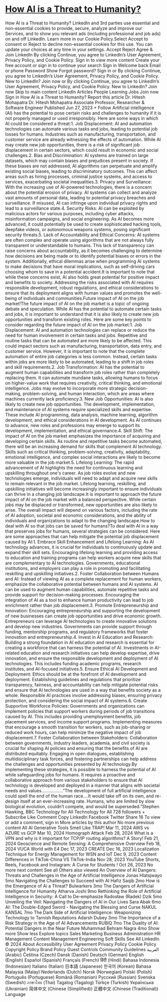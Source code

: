 # [How AI is a Threat to Humanity?](https://www.linkedin.com/pulse/how-ai-threat-humanity-dr-hitesh-mohapatra)

How AI is a Threat to Humanity? LinkedIn and 3rd parties use essential and non-essential cookies to provide, secure, analyze and improve our Services, and to show you relevant ads (including professional and job ads) on and off LinkedIn. Learn more in our Cookie Policy.Select Accept to consent or Reject to decline non-essential cookies for this use. You can update your choices at any time in your settings. Accept Reject Agree & Join LinkedIn By clicking Continue, you agree to LinkedIn’s User Agreement, Privacy Policy, and Cookie Policy. Sign in to view more content Create your free account or sign in to continue your search Sign in Welcome back Email or phone Password Show Forgot password? Sign in or By clicking Continue, you agree to LinkedIn’s User Agreement, Privacy Policy, and Cookie Policy. New to LinkedIn? Join now or By clicking Continue, you agree to LinkedIn’s User Agreement, Privacy Policy, and Cookie Policy. New to LinkedIn? Join now Skip to main content LinkedIn Articles People Learning Jobs Join now Sign in How AI is a Threat to Humanity? Report this article Dr. Hitesh Mohapatra Dr. Hitesh Mohapatra Associate Professor, Researcher & Software Engineer Published Jun 27, 2023 + Follow Artificial intelligence (AI) has the potential to pose certain risks and challenges to humanity if it is not properly managed or used irresponsibly. Here are some ways in which AI could be considered a threat:1. Job Displacement: AI and automation technologies can automate various tasks and jobs, leading to potential job losses for humans. Industries such as manufacturing, transportation, and customer service are already witnessing the effects of automation. While AI may create new job opportunities, there is a risk of significant job displacement in certain sectors, which could result in economic and social challenges.2. Bias and Discrimination: AI systems are trained on large datasets, which may contain biases and prejudices present in society. If these biases are not addressed, AI algorithms can perpetuate and amplify existing social biases, leading to discriminatory outcomes. This can affect areas such as hiring processes, criminal justice systems, and access to services, exacerbating societal inequalities.3. Privacy and Surveillance: With the increasing use of AI-powered technologies, there is a concern about the potential erosion of privacy. AI systems can collect and analyze vast amounts of personal data, leading to potential privacy breaches and surveillance. If misused, AI can infringe upon individual privacy rights and lead to a surveillance state.4. Security Risks: AI can be exploited by malicious actors for various purposes, including cyber attacks, misinformation campaigns, and social engineering. As AI becomes more advanced, it could potentially be used to create sophisticated hacking tools, deepfake videos, or autonomous weapons systems, posing significant security threats.5. Lack of Accountability and Ethical Concerns: AI systems are often complex and operate using algorithms that are not always fully transparent or understandable to humans. This lack of transparency can raise concerns about accountability, as it becomes challenging to determine how decisions are being made or to identify potential biases or errors in the system. Additionally, ethical dilemmas arise when programming AI systems to make decisions that have moral implications, such as self-driving cars choosing whom to save in a potential accident.It is important to note that while these concerns exist, AI also holds great potential for positive impact and benefits to society. Addressing the risks associated with AI requires responsible development, robust regulations, and ethical considerations to ensure that its deployment aligns with human values and promotes the well-being of individuals and communities.Future impact of AI on the job market!The future impact of AI on the job market is a topic of ongoing debate and speculation. While AI has the potential to automate certain tasks and jobs, it is important to understand that it is also likely to create new job opportunities and transform existing roles. Here are some key points to consider regarding the future impact of AI on the job market:1. Job Displacement: AI and automation technologies can replace or reduce the need for human involvement in certain tasks and jobs. Repetitive and routine tasks that can be automated are more likely to be affected. This could impact sectors such as manufacturing, transportation, data entry, and customer service. However, it is important to note that the complete automation of entire job categories is less common. Instead, certain tasks within jobs are more likely to be automated, leading to a shift in job roles and skill requirements.2. Job Transformation: AI has the potential to augment human capabilities and transform job roles rather than completely replacing them. It can automate mundane tasks, allowing humans to focus on higher-value work that requires creativity, critical thinking, and emotional intelligence. Jobs may evolve to incorporate more strategic decision-making, problem-solving, and human interaction, which are areas where machines currently lack proficiency.3. New Job Opportunities: AI is also likely to create new job opportunities. The development, implementation, and maintenance of AI systems require specialized skills and expertise. These include AI programming, data analysis, machine learning, algorithm development, and ethical considerations in AI development. As AI continues to advance, new roles and professions may emerge to support its development, implementation, and ethical governance.4. Skill Shift: The impact of AI on the job market emphasizes the importance of acquiring and developing certain skills. As routine and repetitive tasks become automated, there will be an increasing demand for skills that complement AI technology. Skills such as critical thinking, problem-solving, creativity, adaptability, emotional intelligence, and complex social interactions are likely to become more valuable in the job market.5. Lifelong Learning: The rapid advancement of AI highlights the need for continuous learning and upskilling throughout one's career. As job roles evolve and new technologies emerge, individuals will need to adapt and acquire new skills to remain relevant in the job market. Lifelong learning, reskilling, and upskilling initiatives will become increasingly important to ensure individuals can thrive in a changing job landscape.It is important to approach the future impact of AI on the job market with a balanced perspective. While certain jobs may be displaced or transformed, new opportunities are also likely to arise. The overall impact will depend on various factors, including the rate of AI adoption, societal and economic considerations, and the ability of individuals and organizations to adapt to the changing landscape.How to deal with AI so that jobs can be saved for humans?To deal with AI in a way that preserves jobs for humans, several strategies can be considered. Here are some approaches that can help mitigate the potential job displacement caused by AI:1. Embrace Skill Enhancement and Lifelong Learning: As AI technology advances, it is crucial for individuals to continuously update and expand their skill sets. Encouraging lifelong learning and providing access to education and training programs can help workers acquire new skills that are complementary to AI technologies. Governments, educational institutions, and employers can play a role in promoting and facilitating reskilling and upskilling initiatives.2. Foster Collaboration between Humans and AI: Instead of viewing AI as a complete replacement for human workers, emphasize the collaborative potential between humans and AI systems. AI can be used to augment human capabilities, automate repetitive tasks and provide support for decision-making processes. Encouraging the integration of AI as a tool to enhance human productivity can lead to job enrichment rather than job displacement.3. Promote Entrepreneurship and Innovation: Encouraging entrepreneurship and supporting the development of new businesses can create job opportunities and drive economic growth. Entrepreneurs can leverage AI technologies to create innovative solutions and develop new industries. Governments can provide support through funding, mentorship programs, and regulatory frameworks that foster innovation and entrepreneurship.4. Invest in AI Education and Research: Building a strong foundation in AI education and research is essential for creating a workforce that can harness the potential of AI. Investments in AI-related education and research initiatives can help develop expertise, drive innovation, and ensure the responsible development and deployment of AI technologies. This includes funding academic programs, research institutes, and AI-focused initiatives.5. Ensure Ethical AI Development and Deployment: Ethics should be at the forefront of AI development and deployment. Establishing guidelines and regulations that prioritize transparency, fairness, and accountability can help mitigate potential risks and ensure that AI technologies are used in a way that benefits society as a whole. Responsible AI practices involve addressing biases, ensuring privacy protection, and considering the social impact of AI systems.6. Create Supportive Workforce Policies: Governments and organizations can implement policies that support workers during periods of job transitions caused by AI. This includes providing unemployment benefits, job placement services, and income support programs. Implementing measures that encourage a smooth transition for workers, such as job-sharing or reduced work hours, can help minimize the negative impact of job displacement.7. Foster Collaboration between Stakeholders: Collaboration between governments, industry leaders, academia, and civil society is crucial for shaping AI policies and ensuring that the benefits of AI are distributed equitably. Engaging in open dialogues, establishing multidisciplinary task forces, and fostering partnerships can help address the challenges and opportunities presented by AI technology.By implementing these strategies, it is possible to harness the potential of AI while safeguarding jobs for humans. It requires a proactive and collaborative approach from various stakeholders to ensure that AI technology is developed and deployed in a manner that aligns with societal needs and values.................“The development of full artificial intelligence could spell the end of the human race….It would take off on its own, and re-design itself at an ever-increasing rate. Humans, who are limited by slow biological evolution, couldn’t compete, and would be superseded.”Stephen Hawking, BBC Technology for All Technology for All 728 followers + Subscribe Like Comment Copy LinkedIn Facebook Twitter Share 16 To view or add a comment, sign in More articles by this author No more previous content All AI Generative Tools Smell Like TRAP! Mar 11, 2024 AWS vs AZURE vs GCP Mar 10, 2024 Homograph Attack Feb 28, 2024 What is a VPN and why is it important for TCP/IP routing algorithms? A Story! Feb 21, 2024 Geoscience and Remote Sensing: A Comprehensive Overview Feb 18, 2024 VUCA World with E4 Dec 17, 2023 CREATE Dec 16, 2023 Localization Technique for Energy Management for WSN and IoT Dec 9, 2023 Content Differences in TikTok-China VS TikTok-India Nov 28, 2023 YouTube Shorts, Reels, Facebook and Instagram: A Curse for Students ! Oct 26, 2023 No more next content See all Others also viewed An Overview of AI Dangers: Threats and Challenges in the Age of Artificial Intelligence Jonas Hlatsjwayo 5mo Navigating the Challenges to Succeed with AI Hafiz Saqib 2mo How is the Emergence of Ai a Threat? Bulwarkers 3mo The Dangers of Artificial Intelligence for Humanity Atharva Joshi 9mo Rethinking the Role of Artificial Intelligence in Security: A Call to De-emphasize Radosław (Radek) Dzik 5mo Unveiling the Veil: Navigating the Dangers of AI in Our Lives Sara Abak 6mo AI: The Double-Edged Sword - Navigating the Blessing and Curse NAKUL KANSAL 7mo The Dark Side of Artificial Intelligence: Weaponizing Technology to Tarnish Reputations Adarsh Dubey 3mo The Importance of a Risk Strategy in the Age of AI Advancements RUBIQ 7mo The Duality of AI: Potential Dangers in the Near Future Muhammad Behram Nagra 4mo Show more Show less Explore topics Sales Marketing Business Administration HR Management Content Management Engineering Soft Skills See All LinkedIn © 2024 About Accessibility User Agreement Privacy Policy Cookie Policy Copyright Policy Brand Policy Guest Controls Community Guidelines العربية (Arabic) Čeština (Czech) Dansk (Danish) Deutsch (German) English (English) Español (Spanish) Français (French) हिंदी (Hindi) Bahasa Indonesia (Indonesian) Italiano (Italian) 日本語 (Japanese) 한국어 (Korean) Bahasa Malaysia (Malay) Nederlands (Dutch) Norsk (Norwegian) Polski (Polish) Português (Portuguese) Română (Romanian) Русский (Russian) Svenska (Swedish) ภาษาไทย (Thai) Tagalog (Tagalog) Türkçe (Turkish) Українська (Ukrainian) 简体中文 (Chinese (Simplified)) 正體中文 (Chinese (Traditional)) Language